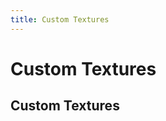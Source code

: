 ```yaml
---
title: Custom Textures
---
```

# Custom Textures <Badge text="not finished" type="warning"/>

## Custom Textures
